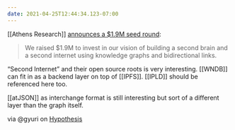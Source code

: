 ```yaml
---
date: 2021-04-25T12:44:34.123-07:00
---
```

[[Athens Research]] [announces a $1.9M seed round](https://athens-research.ghost.io/athens-1-9m-seed-round-led-by-caffeinated-capital/):

> We raised $1.9M to invest in our vision of building a second brain and a second internet using knowledge graphs and bidirectional links.

“Second Internet” and their open source roots is very interesting. [[WNDB]] can fit in as a backend layer on top of [[IPFS]]. [[IPLD]] should be referenced here too. 

[[atJSON]] as interchange format is still interesting but sort of a different layer than the graph itself.

via @gyuri on [Hypothesis](https://hypothes.is/a/dyn-WKXoEeuHQyexbYTZWQ)
